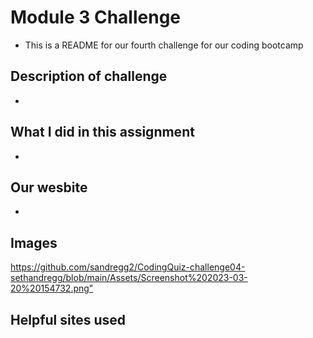# Module 3 Challenge
- This is a README for our fourth challenge for our coding bootcamp
## Description of challenge
-
## What I did in this assignment
-
## Our wesbite
-
## Images
<https://github.com/sandregg2/CodingQuiz-challenge04-sethandregg/blob/main/Assets/Screenshot%202023-03-20%20154732.png">
## Helpful sites used
